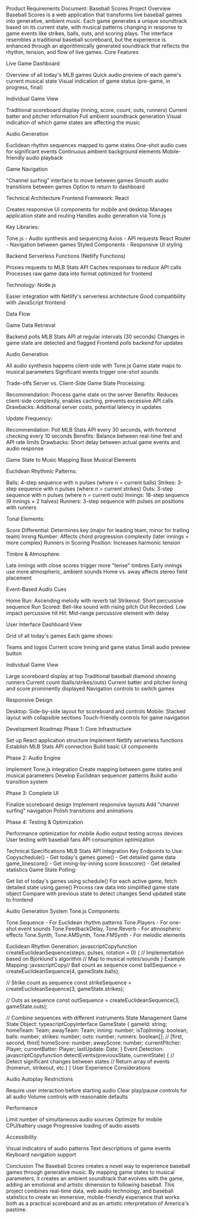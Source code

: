 Product Requirements Document: Baseball Scores
Project Overview
Baseball Scores is a web application that transforms live baseball games into generative, ambient music. Each game generates a unique soundtrack based on its current state, with musical patterns changing in response to game events like strikes, balls, outs, and scoring plays.
The interface resembles a traditional baseball scoreboard, but the experience is enhanced through an algorithmically generated soundtrack that reflects the rhythm, tension, and flow of live games.
Core Features

Live Game Dashboard

Overview of all today's MLB games
Quick audio preview of each game's current musical state
Visual indication of game status (pre-game, in progress, final)


Individual Game View

Traditional scoreboard display (inning, score, count, outs, runners)
Current batter and pitcher information
Full ambient soundtrack generation
Visual indication of which game states are affecting the music


Audio Generation

Euclidean rhythm sequences mapped to game states
One-shot audio cues for significant events
Continuous ambient background elements
Mobile-friendly audio playback


Game Navigation

"Channel surfing" interface to move between games
Smooth audio transitions between games
Option to return to dashboard



Technical Architecture
Frontend
Framework: React

Creates responsive UI components for mobile and desktop
Manages application state and routing
Handles audio generation via Tone.js

Key Libraries:

Tone.js - Audio synthesis and sequencing
Axios - API requests
React Router - Navigation between games
Styled Components - Responsive UI styling

Backend
Serverless Functions (Netlify Functions)

Proxies requests to MLB Stats API
Caches responses to reduce API calls
Processes raw game data into format optimized for frontend

Technology: Node.js

Easier integration with Netlify's serverless architecture
Good compatibility with JavaScript frontend

Data Flow

Game Data Retrieval

Backend polls MLB Stats API at regular intervals (30 seconds)
Changes in game state are detected and flagged
Frontend polls backend for updates


Audio Generation

All audio synthesis happens client-side with Tone.js
Game state maps to musical parameters
Significant events trigger one-shot sounds



Trade-offs
Server vs. Client-Side Game State Processing:

Recommendation: Process game state on the server
Benefits: Reduces client-side complexity, enables caching, prevents excessive API calls
Drawbacks: Additional server costs, potential latency in updates

Update Frequency:

Recommendation: Poll MLB Stats API every 30 seconds, with frontend checking every 10 seconds
Benefits: Balance between real-time feel and API rate limits
Drawbacks: Short delay between actual game events and audio response

Game State to Music Mapping
Base Musical Elements

Euclidean Rhythmic Patterns:

Balls: 4-step sequence with n pulses (where n = current balls)
Strikes: 3-step sequence with n pulses (where n = current strikes)
Outs: 3-step sequence with n pulses (where n = current outs)
Innings: 18-step sequence (9 innings × 2 halves)
Runners: 3-step sequence with pulses on positions with runners


Tonal Elements:

Score Differential: Determines key (major for leading team, minor for trailing team)
Inning Number: Affects chord progression complexity (later innings = more complex)
Runners in Scoring Position: Increases harmonic tension


Timbre & Atmosphere:

Late innings with close scores trigger more "tense" timbres
Early innings use more atmospheric, ambient sounds
Home vs. away affects stereo field placement



Event-Based Audio Cues

Home Run: Ascending melody with reverb tail
Strikeout: Short percussive sequence
Run Scored: Bell-like sound with rising pitch
Out Recorded: Low impact percussive hit
Hit: Mid-range percussive element with delay

User Interface
Dashboard View

Grid of all today's games
Each game shows:

Teams and logos
Current score
Inning and game status
Small audio preview button



Individual Game View

Large scoreboard display at top
Traditional baseball diamond showing runners
Current count (balls/strikes/outs)
Current batter and pitcher
Inning and score prominently displayed
Navigation controls to switch games

Responsive Design

Desktop: Side-by-side layout for scoreboard and controls
Mobile: Stacked layout with collapsible sections
Touch-friendly controls for game navigation

Development Roadmap
Phase 1: Core Infrastructure

Set up React application structure
Implement Netlify serverless functions
Establish MLB Stats API connection
Build basic UI components

Phase 2: Audio Engine

Implement Tone.js integration
Create mapping between game states and musical parameters
Develop Euclidean sequencer patterns
Build audio transition system

Phase 3: Complete UI

Finalize scoreboard design
Implement responsive layouts
Add "channel surfing" navigation
Polish transitions and animations

Phase 4: Testing & Optimization

Performance optimization for mobile
Audio output testing across devices
User testing with baseball fans
API consumption optimization

Technical Specifications
MLB Stats API Integration
Key Endpoints to Use:
Copyschedule() - Get today's games
game() - Get detailed game data
game_linescore() - Get inning-by-inning score
boxscore() - Get detailed statistics
Game State Polling:

Get list of today's games using schedule()
For each active game, fetch detailed state using game()
Process raw data into simplified game state object
Compare with previous state to detect changes
Send updated state to frontend

Audio Generation System
Tone.js Components:

Tone.Sequence - For Euclidean rhythm patterns
Tone.Players - For one-shot event sounds
Tone.FeedbackDelay, Tone.Reverb - For atmospheric effects
Tone.Synth, Tone.AMSynth, Tone.FMSynth - For melodic elements

Euclidean Rhythm Generation:
javascriptCopyfunction createEuclideanSequence(steps, pulses, rotation = 0) {
  // Implementation based on Bjorklund's algorithm
  // Map to musical notes/sounds
}
Example Mapping:
javascriptCopy// Ball count as sequence
const ballSequence = createEuclideanSequence(4, gameState.balls);

// Strike count as sequence
const strikeSequence = createEuclideanSequence(3, gameState.strikes);

// Outs as sequence
const outSequence = createEuclideanSequence(3, gameState.outs);

// Combine sequences with different instruments
State Management
Game State Object:
typescriptCopyinterface GameState {
  gameId: string;
  homeTeam: Team;
  awayTeam: Team;
  inning: number;
  isTopInning: boolean;
  balls: number;
  strikes: number;
  outs: number;
  runners: boolean[]; // [first, second, third]
  homeScore: number;
  awayScore: number;
  currentPitcher: Player;
  currentBatter: Player;
  lastUpdate: Date;
}
Event Detection:
javascriptCopyfunction detectEvents(previousState, currentState) {
  // Detect significant changes between states
  // Return array of events (homerun, strikeout, etc.)
}
User Experience Considerations

Audio Autoplay Restrictions

Require user interaction before starting audio
Clear play/pause controls for all audio
Volume controls with reasonable defaults


Performance

Limit number of simultaneous audio sources
Optimize for mobile CPU/battery usage
Progressive loading of audio assets


Accessibility

Visual indicators of audio patterns
Text descriptions of game events
Keyboard navigation support



Conclusion
The Baseball Scores creates a novel way to experience baseball games through generative music. By mapping game states to musical parameters, it creates an ambient soundtrack that evolves with the game, adding an emotional and artistic dimension to following baseball.
This project combines real-time data, web audio technology, and baseball statistics to create an immersive, mobile-friendly experience that works both as a practical scoreboard and as an artistic interpretation of America's pastime.